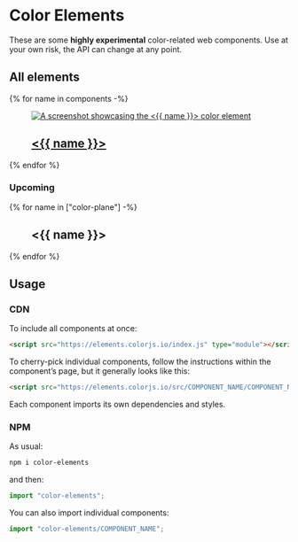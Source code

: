 # Color Elements

These are some **highly experimental** color-related web components.
Use at your own risk, the API can change at any point.

## All elements

<section class="showcase">
{% for name in components -%}
<a href="{{ page | relative }}/src/{{ name }}/">
<figure>
	<img src="{{ page | relative }}/src/{{ name }}/{{ name }}.webp" alt="A screenshot showcasing the &lt;{{ name }}&gt; color element" />
	<figcaption>
		<h2>&lt;{{ name }}&gt;</h2>
	</figcaption>
</figure>
</a>
{% endfor %}
</section>

### Upcoming

<section class="showcase upcoming">
{% for name in ["color-plane"] -%}
<figure>
	<figcaption>
		<h2>&lt;{{ name }}&gt;</h2>
	</figcaption>
</figure>
{% endfor %}
</section>

## Usage

### CDN

To include all components at once:

```html
<script src="https://elements.colorjs.io/index.js" type="module"></script>
```

To cherry-pick individual components, follow the instructions within the component’s page, but it generally looks like this:

```html
<script src="https://elements.colorjs.io/src/COMPONENT_NAME/COMPONENT_NAME.js" type="module"></script>
```

Each component imports its own dependencies and styles.

### NPM

As usual:

```bash
npm i color-elements
```

and then:

```js
import "color-elements";
```

You can also import individual components:

```js
import "color-elements/COMPONENT_NAME";
```
